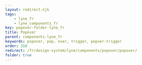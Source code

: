 ```yaml
---
layout: redirect.njk
tags: 
    - lyne_fr
    - lyne_components_fr
key: popover-folder-lyne_fr
title: Popover
parent: components-lyne_fr
keywords: popover, pop, over, trigger, popver-trigger
order: 310
redirect: /fr/design-system/lyne/components/popover/popover/
folder: true
---
```

